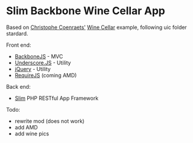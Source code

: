 # Slim Backbone Wine Cellar App

Based on [Christophe Coenraets'](http://coenraets.org/blog/) [Wine Cellar](http://coenraets.org/blog/2011/12/backbone-js-wine-cellar-tutorial-part-1-getting-started/) example, following uic folder stardard.

Front end:

  * [BackboneJS](http://backbonejs.org/) - MVC
  * [Underscore.JS](http://underscorejs.org/) - Utility
  * [jQuery](http://jquery.com/) - Utility
  * [RequireJS](http://requirejs.org/) (coming AMD)

Back end:
  * [Slim](http://slimframework.com/) PHP RESTful App Framework

Todo:

  - rewrite mod (does not work)
  - add AMD
  - add wine pics